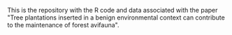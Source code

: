 This is the repository with the R code and data associated with the paper "Tree plantations inserted in a benign environmental context can contribute to the maintenance of forest avifauna".
